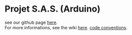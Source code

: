 # Projet S.A.S. (Arduino)

see our github page [here](https://Projet-SAS.github.io).  
For more informations, see the wiki [here](https://github.com/Projet-SAS/Arduino-projet-S.A.S./wiki).
[code conventions](https://www.arduino.cc/en/Reference/StyleGuide).  
